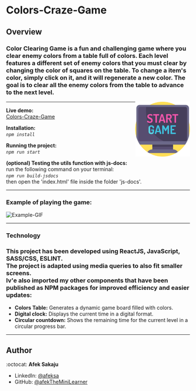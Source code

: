 # Colors-Craze-Game

## Overview

### Color Clearing Game is a fun and challenging game where you clear enemy colors from a table full of colors. Each level features a different set of enemy colors that you must clear by changing the color of squares on the table. To change a item's color, simply click on it, and it will regenerate a new color. The goal is to clear all the enemy colors from the table to advance to the next level. <br />

<img src="./readme-resources/game.png" width=150px height=150px align="right">

---

**Live demo:**</br>[Colors-Craze-Game](http://afektheminilearner.github.io/Colors-Craze-Game)

**Installation:**</br>
_`npm install`_

**Running the project:**</br>
_`npm run start`_

**(optional) Testing the utils function with js-docs:**</br>
run the following command on your terminal:</br> _`npm run build-jsdocs`_</br>then open the 'index.html' file inside the folder 'js-docs'.

---

### **Example of playing the game:**

![Example-GIF](./readme-resources/game-gif.gif)

---

### **Technology**

### This project has been developed using ReactJS, JavaScript, SASS/CSS, ESLINT.<br />The project is adapted using media queries to also fit smaller screens. <br />Iv'e also imported my other components that have been published as NPM packages for improved efficiency and easier updates:

-   **Colors Table:** Generates a dynamic game board filled with colors.
-   **Digital clock:** Displays the current time in a digital format.
-   **Circular countdown:** Shows the remaining time for the current level in a circular progress bar.

---

## Author

:octocat: **Afek Sakaju**

-   LinkedIn: [@afeksa](https://www.linkedin.com/in/afeksa/)
-   GitHub: [@afekTheMiniLearner](https://github.com/afekTheMiniLearner)
